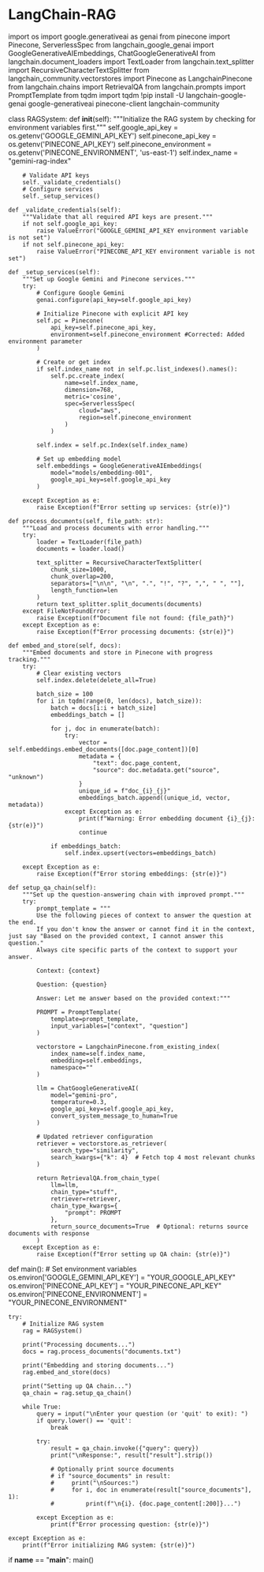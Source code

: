 # LangChain-RAG
import os
import google.generativeai as genai
from pinecone import Pinecone, ServerlessSpec
from langchain_google_genai import GoogleGenerativeAIEmbeddings, ChatGoogleGenerativeAI
from langchain.document_loaders import TextLoader
from langchain.text_splitter import RecursiveCharacterTextSplitter
from langchain_community.vectorstores import Pinecone as LangchainPinecone
from langchain.chains import RetrievalQA
from langchain.prompts import PromptTemplate
from tqdm import tqdm
!pip install -U langchain-google-genai google-generativeai pinecone-client langchain-community


class RAGSystem:
    def __init__(self):
        """Initialize the RAG system by checking for environment variables first."""
        self.google_api_key = os.getenv('GOOGLE_GEMINI_API_KEY')
        self.pinecone_api_key = os.getenv('PINECONE_API_KEY')
        self.pinecone_environment = os.getenv('PINECONE_ENVIRONMENT', 'us-east-1')
        self.index_name = "gemini-rag-index"
        
        # Validate API keys
        self._validate_credentials()
        # Configure services
        self._setup_services()

    def _validate_credentials(self):
        """Validate that all required API keys are present."""
        if not self.google_api_key:
            raise ValueError("GOOGLE_GEMINI_API_KEY environment variable is not set")
        if not self.pinecone_api_key:
            raise ValueError("PINECONE_API_KEY environment variable is not set")

    def _setup_services(self):
        """Set up Google Gemini and Pinecone services."""
        try:
            # Configure Google Gemini
            genai.configure(api_key=self.google_api_key)
            
            # Initialize Pinecone with explicit API key
            self.pc = Pinecone(
                api_key=self.pinecone_api_key,
                environment=self.pinecone_environment #Corrected: Added environment parameter
            )
            
            # Create or get index
            if self.index_name not in self.pc.list_indexes().names():
                self.pc.create_index(
                    name=self.index_name,
                    dimension=768,
                    metric='cosine',
                    spec=ServerlessSpec(
                        cloud="aws",
                        region=self.pinecone_environment
                    )
                )
            
            self.index = self.pc.Index(self.index_name)
            
            # Set up embedding model
            self.embeddings = GoogleGenerativeAIEmbeddings(
                model="models/embedding-001",
                google_api_key=self.google_api_key
            )
            
        except Exception as e:
            raise Exception(f"Error setting up services: {str(e)}")

    def process_documents(self, file_path: str):
        """Load and process documents with error handling."""
        try:
            loader = TextLoader(file_path)
            documents = loader.load()
            
            text_splitter = RecursiveCharacterTextSplitter(
                chunk_size=1000,
                chunk_overlap=200,
                separators=["\n\n", "\n", ".", "!", "?", ",", " ", ""],
                length_function=len
            )
            return text_splitter.split_documents(documents)
        except FileNotFoundError:
            raise Exception(f"Document file not found: {file_path}")
        except Exception as e:
            raise Exception(f"Error processing documents: {str(e)}")

    def embed_and_store(self, docs):
        """Embed documents and store in Pinecone with progress tracking."""
        try:
            # Clear existing vectors
            self.index.delete(delete_all=True)
            
            batch_size = 100
            for i in tqdm(range(0, len(docs), batch_size)):
                batch = docs[i:i + batch_size]
                embeddings_batch = []
                
                for j, doc in enumerate(batch):
                    try:
                        vector = self.embeddings.embed_documents([doc.page_content])[0]
                        metadata = {
                            "text": doc.page_content,
                            "source": doc.metadata.get("source", "unknown")
                        }
                        unique_id = f"doc_{i}_{j}"
                        embeddings_batch.append((unique_id, vector, metadata))
                    except Exception as e:
                        print(f"Warning: Error embedding document {i}_{j}: {str(e)}")
                        continue
                
                if embeddings_batch:
                    self.index.upsert(vectors=embeddings_batch)
                    
        except Exception as e:
            raise Exception(f"Error storing embeddings: {str(e)}")

    def setup_qa_chain(self):
        """Set up the question-answering chain with improved prompt."""
        try:
            prompt_template = """
            Use the following pieces of context to answer the question at the end.
            If you don't know the answer or cannot find it in the context, just say "Based on the provided context, I cannot answer this question."
            Always cite specific parts of the context to support your answer.

            Context: {context}

            Question: {question}

            Answer: Let me answer based on the provided context:"""

            PROMPT = PromptTemplate(
                template=prompt_template,
                input_variables=["context", "question"]
            )

            vectorstore = LangchainPinecone.from_existing_index(
                index_name=self.index_name,
                embedding=self.embeddings,
                namespace=""
            )

            llm = ChatGoogleGenerativeAI(
                model="gemini-pro",
                temperature=0.3,
                google_api_key=self.google_api_key,
                convert_system_message_to_human=True
            )

            # Updated retriever configuration
            retriever = vectorstore.as_retriever(
                search_type="similarity",
                search_kwargs={"k": 4}  # Fetch top 4 most relevant chunks
            )

            return RetrievalQA.from_chain_type(
                llm=llm,
                chain_type="stuff",
                retriever=retriever,
                chain_type_kwargs={
                    "prompt": PROMPT
                },
                return_source_documents=True  # Optional: returns source documents with response
            )
        except Exception as e:
            raise Exception(f"Error setting up QA chain: {str(e)}")

def main():
    # Set environment variables
    os.environ['GOOGLE_GEMINI_API_KEY'] = "YOUR_GOOGLE_API_KEY"
    os.environ['PINECONE_API_KEY'] = "YOUR_PINECONE_API_KEY"
    os.environ['PINECONE_ENVIRONMENT'] = "YOUR_PINECONE_ENVIRONMENT"
    
    try:
        # Initialize RAG system
        rag = RAGSystem()
        
        print("Processing documents...")
        docs = rag.process_documents("documents.txt")
        
        print("Embedding and storing documents...")
        rag.embed_and_store(docs)
        
        print("Setting up QA chain...")
        qa_chain = rag.setup_qa_chain()
        
        while True:
            query = input("\nEnter your question (or 'quit' to exit): ")
            if query.lower() == 'quit':
                break
            
            try:
                result = qa_chain.invoke({"query": query})
                print("\nResponse:", result["result"].strip())
                
                # Optionally print source documents
                # if "source_documents" in result:
                #     print("\nSources:")
                #     for i, doc in enumerate(result["source_documents"], 1):
                #         print(f"\n{i}. {doc.page_content[:200]}...")
                
            except Exception as e:
                print(f"Error processing question: {str(e)}")
                
    except Exception as e:
        print(f"Error initializing RAG system: {str(e)}")

if __name__ == "__main__":
    main()
